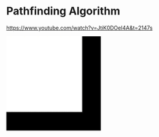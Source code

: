 # Pathfinding Algorithm
https://www.youtube.com/watch?v=JtiK0DOeI4A&t=2147s


<img src="./example.gif" width="250" height="250"/>
